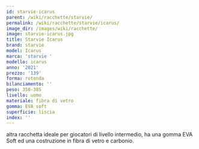 ```yaml
---
id: starvie-icarus
parent: /wiki/racchette/starvie/
permalink: /wiki/racchette/starvie/icarus/
image_dir: /images/wiki/racchette/
image: starvie-icarus.jpg
title: Starvie Icarus
brand: starvie
model: Icarus
marca: 'starvie '
modello: icarus
anno: '2021'
prezzo: '139'
forma: rotonda
bilanciamento: ''
peso: 350-385
livello: uomo
materiale: fibra di vetro
gomma: EVA soft
superficie: liscia
index: ''
---
```

altra racchetta ideale per giocatori di livello intermedio, ha una gomma EVA Soft ed una costruzione in fibra di vetro e carbonio.